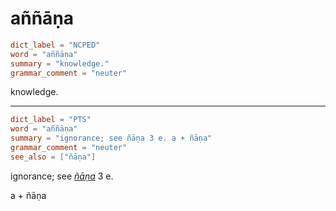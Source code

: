 # aññāṇa

``` toml
dict_label = "NCPED"
word = "aññāṇa"
summary = "knowledge."
grammar_comment = "neuter"
```

knowledge.

--------------------

``` toml
dict_label = "PTS"
word = "aññāṇa"
summary = "ignorance; see ñāṇa 3 e. a + ñāṇa"
grammar_comment = "neuter"
see_also = ["ñāṇa"]
```

ignorance; see *[ñāṇa](ñāṇa.md)* 3 e.

a \+ ñāṇa

